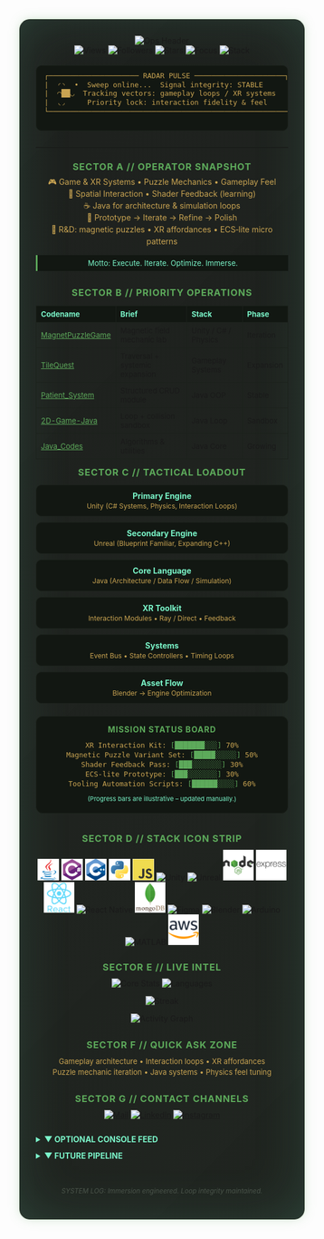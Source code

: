 <!-- =========================================================== -->
<!--  TACTICAL INTERFACE // ASH (Compact HUD Variant v3.2)       -->
<!--  THEME TOKENS:                                              -->
<!--    OPS_GREEN: #5DAA5B  AMBER: #C9A452  NEON: #7BF7CA        -->
<!--    BG_DARK: #0C0F0C    GRID: #1B211B  DIM: #4A544A          -->
<!--    ALT_BG: #121712                                          -->
<!--  Background pattern can be replaced (self-host recommended) -->
<!-- =========================================================== -->

<!-- MAIN WRAPPER WITH ARMY CAMO BACKGROUND -->
<div align="center">
  <div style="
    background:
      linear-gradient(135deg, rgba(11,14,11,0.92), rgba(18,23,18,0.94)),
      url('https://www.transparenttextures.com/patterns/forest-floor.png');
    background-blend-mode: overlay;
    padding: 28px 28px 42px;
    border: 1px solid #1B211B;
    border-radius: 18px;
    box-shadow:
      0 0 0 1px rgba(93,170,91,0.20),
      0 0 22px -4px rgba(93,170,91,0.35),
      0 0 120px -40px rgba(123,247,202,0.25) inset;
    max-width: 1080px;
  ">

<!-- TOP TYPING BANNER -->
  <picture>
    <source media="(prefers-color-scheme: dark)" srcset="https://readme-typing-svg.herokuapp.com?font=Share+Tech+Mono&size=24&duration=2800&pause=800&color=5DAA5B&center=true&vCenter=true&width=780&lines=BOOTING+TACTICAL+MODULE...;IDENT:+ASHUTOSH+(ASH);ROLE:+GAME%2FXR+DEV+%2B+JAVA+SYSTEMS;MODE:+ACTIVE+DEPLOYMENT">
    <img src="https://readme-typing-svg.herokuapp.com?font=Share+Tech+Mono&size=24&duration=2800&pause=800&color=0C0F0C&center=true&vCenter=true&width=780&lines=BOOTING+TACTICAL+MODULE...;IDENT:+ASHUTOSH+(ASH);ROLE:+GAME%2FXR+DEV+%2B+JAVA+SYSTEMS;MODE:+ACTIVE+DEPLOYMENT" alt="Ops Header">
  </picture>

  <!-- BADGE STRIP -->
  <div>
    <img src="https://komarev.com/ghpvc/?username=Ash28s&label=INTEL+PINGS&color=5DAA5B&style=flat" alt="Views">
    <img src="https://img.shields.io/github/followers/Ash28s?label=ALLIED+UNITS&color=C9A452&style=flat" alt="Followers">
    <img src="https://img.shields.io/github/stars/Ash28s?label=ARMORY+STARS&color=7BF7CA&style=flat" alt="Stars">
    <img src="https://img.shields.io/badge/FOCUS-Game%2FXR-5DAA5B?style=flat" alt="Focus">
    <img src="https://img.shields.io/badge/STACK-Java%20%7C%20Unity%20%7C%20C%23-C9A452?style=flat" alt="Stack">
  </div>

  <!-- MINI RADAR / ASCII PANEL -->
  <pre style="text-align:center; color:#C9A452; background:#121712; padding:10px 14px; border:1px solid #1B211B; border-radius:10px; font-size:12.6px; line-height:1.25; margin-top:18px; overflow:hidden;">
┌───────────────────── RADAR PULSE ─────────────────────┐
|  ◜◝  •  Sweep online...  Signal integrity: STABLE      |
|  ◠██◡  Tracking vectors: gameplay loops / XR systems   |
|  ◟◞     Priority lock: interaction fidelity & feel     |
└────────────────────────────────────────────────────────┘
  </pre>

  <hr style="border:0; border-top:1px solid #1B211B; margin:28px 0 22px;">

  <!-- SECTOR A -->
  <h3 style="color:#5DAA5B; letter-spacing:1px; margin-bottom:6px;">SECTOR A // OPERATOR SNAPSHOT</h3>
  <p style="color:#C9A452; font-size:14px; line-height:1.5; margin:0 0 14px;">
    🎮 Game & XR Systems • Puzzle Mechanics • Gameplay Feel<br>
    🥽 Spatial Interaction • Shader Feedback (learning)<br>
    ☕ Java for architecture & simulation loops<br>
    🔧 Prototype → Iterate → Refine → Polish<br>
    🎯 R&D: magnetic puzzles • XR affordances • ECS‑lite micro patterns
  </p>
  <blockquote style="color:#7BF7CA; font-size:13px; margin:4px 0 28px; border-left:3px solid #5DAA5B; padding:6px 10px; background:#121712;">Motto: Execute. Iterate. Optimize. Immerse.</blockquote>

  <!-- SECTOR B -->
  <h3 style="color:#5DAA5B; letter-spacing:1px; margin:0 0 10px;">SECTOR B // PRIORITY OPERATIONS</h3>
  <table style="width:100%; border-collapse:collapse; font-size:13px;">
    <thead>
      <tr style="background:#121712; color:#7BF7CA;">
        <th align="left" style="padding:6px 8px; border:1px solid #1B211B;">Codename</th>
        <th align="left" style="padding:6px 8px; border:1px solid #1B211B;">Brief</th>
        <th align="left" style="padding:6px 8px; border:1px solid #1B211B;">Stack</th>
        <th align="left" style="padding:6px 8px; border:1px solid #1B211B;">Phase</th>
      </tr>
    </thead>
    <tbody>
      <tr>
        <td style="padding:6px 8px; border:1px solid #1B211B;"><a href="https://github.com/Ash28s/MagnetPuzzleGame" style="color:#5DAA5B;">MagnetPuzzleGame</a></td>
        <td style="padding:6px 8px; border:1px solid #1B211B;">Magnetic field mechanic lab</td>
        <td style="padding:6px 8px; border:1px solid #1B211B;">Unity / C# / Physics</td>
        <td style="padding:6px 8px; border:1px solid #1B211B;">Iteration</td>
      </tr>
      <tr>
        <td style="padding:6px 8px; border:1px solid #1B211B;"><a href="https://github.com/Aditya-chaki/TileQuest" style="color:#5DAA5B;">TileQuest</a></td>
        <td style="padding:6px 8px; border:1px solid #1B211B;">Traversal + systemic expansion</td>
        <td style="padding:6px 8px; border:1px solid #1B211B;">Gameplay Systems</td>
        <td style="padding:6px 8px; border:1px solid #1B211B;">Expansion</td>
      </tr>
      <tr>
        <td style="padding:6px 8px; border:1px solid #1B211B;"><a href="https://github.com/Ash28s/Patient_Management_System" style="color:#5DAA5B;">Patient_System</a></td>
        <td style="padding:6px 8px; border:1px solid #1B211B;">Structured CRUD module</td>
        <td style="padding:6px 8px; border:1px solid #1B211B;">Java OOP</td>
        <td style="padding:6px 8px; border:1px solid #1B211B;">Stable</td>
      </tr>
      <tr>
        <td style="padding:6px 8px; border:1px solid #1B211B;"><a href="https://github.com/Ash28s/2D-Game-Java" style="color:#5DAA5B;">2D-Game-Java</a></td>
        <td style="padding:6px 8px; border:1px solid #1B211B;">Loop + collision sandbox</td>
        <td style="padding:6px 8px; border:1px solid #1B211B;">Java Loop</td>
        <td style="padding:6px 8px; border:1px solid #1B211B;">Sandbox</td>
      </tr>
      <tr>
        <td style="padding:6px 8px; border:1px solid #1B211B;"><a href="https://github.com/Ash28s/Java_Codes" style="color:#5DAA5B;">Java_Codes</a></td>
        <td style="padding:6px 8px; border:1px solid #1B211B;">Algorithms & utilities</td>
        <td style="padding:6px 8px; border:1px solid #1B211B;">Java Core</td>
        <td style="padding:6px 8px; border:1px solid #1B211B;">Growing</td>
      </tr>
    </tbody>
  </table>
  
  <!-- NEW SECTOR C REPLACEMENT -->
  <h3 style="color:#5DAA5B; letter-spacing:1px; margin:0 0 12px;">SECTOR C // TACTICAL LOADOUT</h3>

  <div style="display:flex; flex-wrap:wrap; gap:10px; justify-content:center; margin-bottom:22px;">
    <div style="flex:1 1 200px; min-width:200px; background:#121712; padding:10px 12px; border:1px solid #1B211B; border-radius:10px;">
      <strong style="color:#7BF7CA;">Primary Engine</strong><br>
      <span style="color:#C9A452; font-size:12px;">Unity (C# Systems, Physics, Interaction Loops)</span>
    </div>
    <div style="flex:1 1 200px; min-width:200px; background:#121712; padding:10px 12px; border:1px solid #1B211B; border-radius:10px;">
      <strong style="color:#7BF7CA;">Secondary Engine</strong><br>
      <span style="color:#C9A452; font-size:12px;">Unreal (Blueprint Familiar, Expanding C++)</span>
    </div>
    <div style="flex:1 1 200px; min-width:200px; background:#121712; padding:10px 12px; border:1px solid #1B211B; border-radius:10px;">
      <strong style="color:#7BF7CA;">Core Language</strong><br>
      <span style="color:#C9A452; font-size:12px;">Java (Architecture / Data Flow / Simulation)</span>
    </div>
    <div style="flex:1 1 200px; min-width:200px; background:#121712; padding:10px 12px; border:1px solid #1B211B; border-radius:10px;">
      <strong style="color:#7BF7CA;">XR Toolkit</strong><br>
      <span style="color:#C9A452; font-size:12px;">Interaction Modules • Ray / Direct • Feedback</span>
    </div>
    <div style="flex:1 1 200px; min-width:200px; background:#121712; padding:10px 12px; border:1px solid #1B211B; border-radius:10px;">
      <strong style="color:#7BF7CA;">Systems</strong><br>
      <span style="color:#C9A452; font-size:12px;">Event Bus • State Controllers • Timing Loops</span>
    </div>
    <div style="flex:1 1 200px; min-width:200px; background:#121712; padding:10px 12px; border:1px solid #1B211B; border-radius:10px;">
      <strong style="color:#7BF7CA;">Asset Flow</strong><br>
      <span style="color:#C9A452; font-size:12px;">Blender → Engine Optimization</span>
    </div>
  </div>

  <!-- MISSION STATUS -->
  <div style="background:#121712; padding:14px 16px 18px; border:1px solid #1B211B; border-radius:12px; margin-bottom:34px;">
    <h4 style="color:#5DAA5B; margin:0 0 12px; letter-spacing:1px;">MISSION STATUS BOARD</h4>
    <div style="font-family:monospace; font-size:12.5px; line-height:1.35; color:#C9A452;">
      XR Interaction Kit: <span style="color:#5DAA5B;">[███████░░░]</span> 70%<br>
      Magnetic Puzzle Variant Set: <span style="color:#5DAA5B;">[█████░░░░░]</span> 50%<br>
      Shader Feedback Pass: <span style="color:#5DAA5B;">[███░░░░░░░]</span> 30%<br>
      ECS-lite Prototype: <span style="color:#5DAA5B;">[███░░░░░░░]</span> 30%<br>
      Tooling Automation Scripts: <span style="color:#5DAA5B;">[██████░░░░]</span> 60%
    </div>
    <p style="color:#7BF7CA; font-size:11px; margin:10px 0 0;">(Progress bars are illustrative – updated manually.)</p>
  </div>

  <!-- SECTOR D -->
  <h3 style="color:#5DAA5B; letter-spacing:1px; margin:0 0 10px;">SECTOR D // STACK ICON STRIP</h3>
  <p align="center" style="margin:10px 0 26px;">
    <!-- Core -->
    <img src="https://raw.githubusercontent.com/devicons/devicon/master/icons/java/java-original.svg" width="38" alt="Java">
    <img src="https://raw.githubusercontent.com/devicons/devicon/master/icons/csharp/csharp-original.svg" width="38" alt="C#">
    <img src="https://raw.githubusercontent.com/devicons/devicon/master/icons/cplusplus/cplusplus-original.svg" width="38" alt="C++">
    <img src="https://raw.githubusercontent.com/devicons/devicon/master/icons/python/python-original.svg" width="38" alt="Python">
    <img src="https://raw.githubusercontent.com/devicons/devicon/master/icons/javascript/javascript-original.svg" width="38" alt="JavaScript">
    <!-- Engines -->
    <img src="https://www.vectorlogo.zone/logos/unity3d/unity3d-icon.svg" width="40" alt="Unity">
    <img src="https://raw.githubusercontent.com/kenangundogan/fontisto/master/icons/svg/brand/unreal-engine.svg" width="40" alt="Unreal">
    <!-- Web -->
    <img src="https://raw.githubusercontent.com/devicons/devicon/master/icons/nodejs/nodejs-original-wordmark.svg" width="54" alt="Node">
    <img src="https://raw.githubusercontent.com/devicons/devicon/master/icons/express/express-original-wordmark.svg" width="54" alt="Express">
    <img src="https://raw.githubusercontent.com/devicons/devicon/master/icons/react/react-original-wordmark.svg" width="54" alt="React">
    <img src="https://reactnative.dev/img/header_logo.svg" width="46" alt="React Native">
    <img src="https://raw.githubusercontent.com/devicons/devicon/master/icons/mongodb/mongodb-original-wordmark.svg" width="54" alt="MongoDB">
    <!-- Tools -->
    <img src="https://www.vectorlogo.zone/logos/figma/figma-icon.svg" width="34" alt="Figma">
    <img src="https://download.blender.org/branding/community/blender_community_badge_white.svg" width="38" alt="Blender">
    <img src="https://cdn.worldvectorlogo.com/logos/arduino-1.svg" width="40" alt="Arduino">
    <img src="https://upload.wikimedia.org/wikipedia/commons/2/21/Matlab_Logo.png" width="42" alt="MATLAB">
    <img src="https://raw.githubusercontent.com/devicons/devicon/master/icons/amazonwebservices/amazonwebservices-original-wordmark.svg" width="54" alt="AWS">
  </p>

  <!-- SECTOR E -->
  <h3 style="color:#5DAA5B; letter-spacing:1px; margin:0 0 10px;">SECTOR E // LIVE INTEL</h3>
  <div align="center" style="margin-bottom:14px;">
    <img src="https://github-readme-stats.vercel.app/api?username=Ash28s&show_icons=true&bg_color=0C0F0C&title_color=5DAA5B&text_color=C9A452&icon_color=7BF7CA&hide_border=true" height="150" alt="Core Stats">
    <img src="https://github-readme-stats.vercel.app/api/top-langs?username=Ash28s&layout=compact&bg_color=0C0F0C&title_color=5DAA5B&text_color=C9A452&icon_color=7BF7CA&hide_border=true" height="150" alt="Languages">
  </div>
  <div align="center" style="margin-bottom:14px;">
    <img src="https://github-readme-streak-stats.herokuapp.com?user=Ash28s&theme=transparent&hide_border=true&ring=5DAA5B&fire=7BF7CA&currStreakNum=C9A452&dates=4A544A&sideNums=C9A452&currStreakLabel=5DAA5B&sideLabels=5DAA5B" height="155" alt="Streak">
  </div>
  <div align="center" style="margin-bottom:28px;">
    <img src="https://github-readme-activity-graph.vercel.app/graph?username=Ash28s&custom_title=Activity%20Grid&bg_color=0C0F0C&color=5DAA5B&line=7BF7CA&point=C9A452&area=true&hide_border=true" alt="Activity Graph">
  </div>

  <!-- SECTOR F -->
  <h3 style="color:#5DAA5B; letter-spacing:1px; margin:0 0 10px;">SECTOR F // QUICK ASK ZONE</h3>
  <p style="color:#C9A452; font-size:13px; line-height:1.5; margin:0 0 26px;">
    Gameplay architecture • Interaction loops • XR affordances<br>
    Puzzle mechanic iteration • Java systems • Physics feel tuning
  </p>

  <!-- SECTOR G -->
  <h3 style="color:#5DAA5B; letter-spacing:1px; margin:0 0 10px;">SECTOR G // CONTACT CHANNELS</h3>
  <div>
    <a href="mailto:ashutoshsena2813@gmail.com"><img src="https://img.shields.io/badge/EMAIL-OPS%20LINK-5DAA5B?style=for-the-badge&logo=gmail&logoColor=white" alt="Mail"></a>
    <a href="https://www.linkedin.com/in/ashutosh-senapati-55477b252" target="_blank"><img src="https://img.shields.io/badge/LINKEDIN-CONNECT-C9A452?style=for-the-badge&logo=linkedin&logoColor=white" alt="LinkedIn"></a>
    <a href="https://instagram.com/ashutoshvrdev" target="_blank"><img src="https://img.shields.io/badge/INSTAGRAM-VISUALS-7BF7CA?style=for-the-badge&logo=instagram&logoColor=white" alt="Instagram"></a>
  </div>

  <details style="margin-top:26px; text-align:left;">
    <summary style="color:#7BF7CA; cursor:pointer;"><b>▼ OPTIONAL CONSOLE FEED</b></summary>
    <pre style="background:#121712; padding:10px 14px; color:#C9A452; border:1px solid #1B211B; border-radius:8px; font-size:12.2px; line-height:1.3; overflow:hidden;">
[BOOT] Modules online.
[SCAN] Systems stable.
[LOG] Awaiting next operation directive.
[TRACE] Latency nominal. Asset pipeline synced.
    </pre>
  </details>

  <details style="margin-top:12px; text-align:left;">
    <summary style="color:#7BF7CA; cursor:pointer;"><b>▼ FUTURE PIPELINE</b></summary>
    <ul style="color:#C9A452; font-size:13px; line-height:1.45; margin:10px 0 4px; padding-left:18px;">
      <li>Scriptable XR Interaction Kit (modular layers)</li>
      <li>GPU highlight shader variants</li>
      <li>Puzzle templating core (rapid iteration)</li>
      <li>Micro ECS-lite field test build</li>
    </ul>
  </details>

  <!-- OPTIONAL SUPPORT (UNCOMMENT IF USED)
  <div style="margin-top:30px;">
    <a href="https://www.buymeacoffee.com/ashutoshvr" target="_blank">
      <img src="https://img.shields.io/badge/MAINTAIN%20OPS-Buy%20Me%20A%20Coffee-C9A452?style=for-the-badge&logo=buymeacoffee&logoColor=000" alt="BMC">
    </a>
    <a href="https://ko-fi.com/ashutoshvr" target="_blank">
      <img src="https://img.shields.io/badge/KO--FI-SUPPORT-5DAA5B?style=for-the-badge&logo=kofi&logoColor=white" alt="Ko-fi">
    </a>
  </div>
  -->

  <!-- OPTIONAL GAMEPLAY GIF -->
  <!-- <div style="margin-top:32px;"><img src="YOUR_GAMEPLAY_GIF.gif" width="520" alt="Gameplay Capture WIP" style="border:1px solid #1B211B; border-radius:10px;"></div> -->

  <div style="margin-top:40px;">
    <sub style="color:#4A544A;"><i>SYSTEM LOG: Immersion engineered. Loop integrity maintained.</i></sub>
  </div>

  </div> <!-- END INNER WRAPPER -->
</div> <!-- END OUTER ALIGN WRAPPER -->
